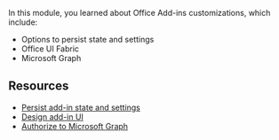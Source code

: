 In this module, you learned about Office Add-ins customizations, which include:

- Options to persist state and settings
- Office UI Fabric
- Microsoft Graph

## Resources

- [Persist add-in state and settings](/office/dev/add-ins/develop/persisting-add-in-state-and-settings)
- [Design add-in UI](/office/dev/add-ins/design/office-ui-fabric)
- [Authorize to Microsoft Graph](/office/dev/add-ins/develop/authorize-to-microsoft-graph-without-sso)
